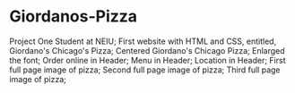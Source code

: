 # Giordanos-Pizza
Project One
Student at NEIU; 
First website with HTML and CSS, entitled, Giordano's Chicago's Pizza;
Centered Giordano's Chicago Pizza;
Enlarged the font;
Order online in Header;
Menu in Header;
Location in Header;
First full page image of pizza;
Second full page image of pizza;
Third full page image of pizza;
